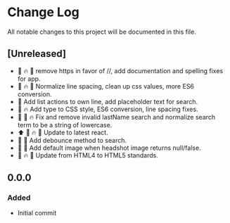 # Change Log
All notable changes to this project will be documented in this file.

## [Unreleased]
- 🎨 🔥 📝 remove https in favor of //, add documentation and spelling fixes for app.
- 🎨 🔥 🐐 Normalize line spacing, clean up css values, more ES6 conversion.
- 🎨 Add list actions to own line, add placeholder text for search.
- 🎨 🔥 Add type to CSS style, ES6 conversion, line spacing fixes.
- 🐐 🎨 🔥 Fix and remove invalid lastName search and normalize search term to be a string of lowercase.
- ⬆ 🎨 🔥 🐐 Update to latest react.
- 🐐 🎉 Add debounce method to search.
- 🐐 🎉 Add default image when headshot image returns null/false.
- 🎨 🔥 🐐 Update from HTML4 to HTML5 standards.

## 0.0.0
### Added
- Initial commit
